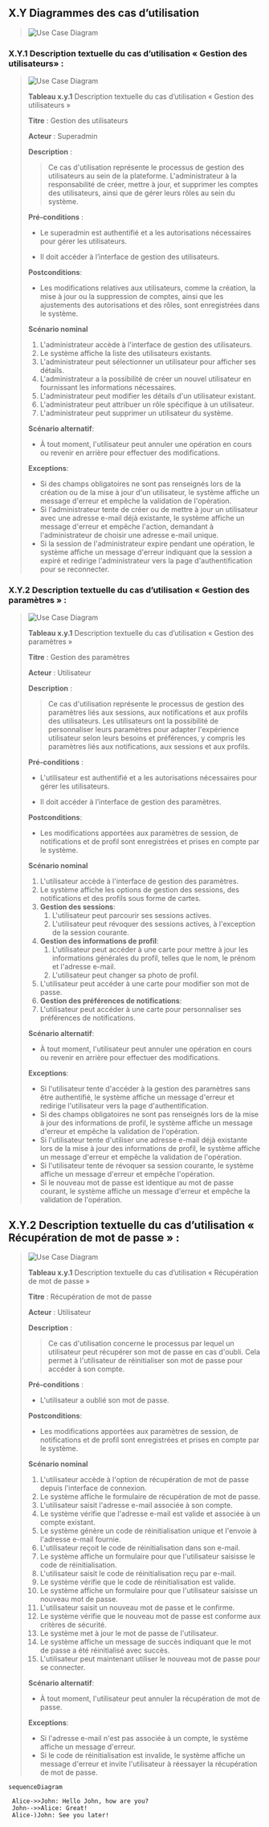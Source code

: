 ## X.Y Diagrammes des cas d’utilisation

> <img src="docs/diagrams/images/use-case-diagram.png" title="" alt="Use Case Diagram" data-align="center">

### X.Y.1 Description textuelle du cas d’utilisation « Gestion des utilisateurs» :

> <img title="" src="file:///E:/Projects/pro/HelpDesk-NextJS-ExpressJS-MySQL/docs/diagrams/images/use-case-diagram-manage-users.png" alt="Use Case Diagram" data-align="center">
> 
> **Tableau x.y.1** Description textuelle du cas d’utilisation « Gestion des utilisateurs »
> 
> **Titre** : Gestion des utilisateurs
> 
> **Acteur** : Superadmin
> 
> **Description** :
> 
> > Ce cas d'utilisation représente le processus de gestion des utilisateurs au sein de la plateforme. L'administrateur à la responsabilité de créer, mettre à jour, et supprimer les comptes des utilisateurs, ainsi que de gérer leurs rôles au sein du système.
> 
> **Pré-conditions** :
> 
> - Le superadmin est authentifié et a les autorisations nécessaires pour gérer les utilisateurs.
> 
> - Il doit accéder à l’interface de gestion des utilisateurs.        
> 
> **Postconditions**:
> 
> - Les modifications relatives aux utilisateurs, comme la création, la mise à jour ou la suppression de comptes, ainsi que les ajustements des autorisations et des rôles, sont enregistrées dans le système.
> 
> **Scénario nominal**
> 
> 1. L'administrateur accède à l'interface de gestion des utilisateurs.
> 2. Le système affiche la liste des utilisateurs existants.
> 3. L'administrateur peut sélectionner un utilisateur pour afficher ses détails.
> 4. L'administrateur a la possibilité de créer un nouvel utilisateur en fournissant les informations nécessaires.
> 5. L'administrateur peut modifier les détails d'un utilisateur existant.
> 6. L'administrateur peut attribuer un rôle spécifique à un utilisateur.
> 7. L'administrateur peut supprimer un utilisateur du système.
> 
> **Scénario alternatif**:
> 
> - À tout moment, l'utilisateur peut annuler une opération en cours ou revenir en arrière pour effectuer des modifications.
> 
> **Exceptions**:
> 
> - Si des champs obligatoires ne sont pas renseignés lors de la création ou de la mise à jour d'un utilisateur, le système affiche un message d'erreur et empêche la validation de l'opération.
> - Si l'administrateur tente de créer ou de mettre à jour un utilisateur avec une adresse e-mail déjà existante, le système affiche un message d'erreur et empêche l'action, demandant à l'administrateur de choisir une adresse e-mail unique.
> - Si la session de l'administrateur expire pendant une opération, le système affiche un message d'erreur indiquant que la session a expiré et redirige l'administrateur vers la page d'authentification pour se reconnecter. 

### X.Y.2 Description textuelle du cas d’utilisation « Gestion des paramètres » :

> <img title="" src="file:///E:/Projects/pro/HelpDesk-NextJS-ExpressJS-MySQL/docs/diagrams/images/use-case-diagram-manage-settings.png" alt="Use Case Diagram" data-align="center">
> 
> **Tableau x.y.1** Description textuelle du cas d’utilisation « Gestion des paramètres »
> 
> **Titre** : Gestion des paramètres
> 
> **Acteur** : Utilisateur
> 
> **Description** :
> 
> > Ce cas d'utilisation représente le processus de gestion des paramètres liés aux sessions, aux notifications et aux profils des utilisateurs. Les utilisateurs ont la possibilité de personnaliser leurs paramètres pour adapter l'expérience utilisateur selon leurs besoins et préférences, y compris les paramètres liés aux notifications, aux sessions et aux profils.
> 
> **Pré-conditions** :
> 
> - L'utilisateur est authentifié et a les autorisations nécessaires pour gérer les utilisateurs.
> 
> - Il doit accéder à l’interface de gestion des paramètres.        
> 
> **Postconditions**:
> 
> - Les modifications apportées aux paramètres de session, de notifications et de profil sont enregistrées et prises en compte par le système. 
> 
> **Scénario nominal**
> 
> 1. L'utilisateur accède à l'interface de gestion des paramètres.
> 2. Le système affiche les options de gestion des sessions, des notifications et des profils sous forme de cartes.
> 3. **Gestion des sessions**:
>    1. L'utilisateur peut parcourir ses sessions actives.
>    2. L'utilisateur peut révoquer des sessions actives, à l'exception de la session courante.
> 4. **Gestion des informations de profil**:
>    1. L'utilisateur peut accéder à une carte pour mettre à jour les informations générales du profil, telles que le nom, le prénom et l'adresse e-mail.
>    2. L'utilisateur peut changer sa photo de profil.
> 5. L'utilisateur peut accéder à une carte pour modifier son mot de passe.
> 6. **Gestion des préférences de notifications**:
> 7. L'utilisateur peut accéder à une carte pour personnaliser ses préférences de notifications.
> 
> **Scénario alternatif**:
> 
> - À tout moment, l'utilisateur peut annuler une opération en cours ou revenir en arrière pour effectuer des modifications.
> 
> **Exceptions**:
> 
> - Si l'utilisateur tente d'accéder à la gestion des paramètres sans être authentifié, le système affiche un message d'erreur et redirige l'utilisateur vers la page d'authentification.
> - Si des champs obligatoires ne sont pas renseignés lors de la mise à jour des informations de profil, le système affiche un message d'erreur et empêche la validation de l'opération.
> - Si l'utilisateur tente d'utiliser une adresse e-mail déjà existante lors de la mise à jour des informations de profil, le système affiche un message d'erreur et empêche la validation de l'opération.
> - Si l'utilisateur tente de révoquer sa session courante, le système affiche un message d'erreur et empêche l'opération.
> - Si le nouveau mot de passe est identique au mot de passe courant, le système affiche un message d'erreur et empêche la validation de l'opération.

## X.Y.2 Description textuelle du cas d’utilisation « Récupération de mot de passe » :

> <img title="" src="file:///E:/Projects/pro/HelpDesk-NextJS-ExpressJS-MySQL/docs/diagrams/images/use-case-diagram-recovery-password.png" alt="Use Case Diagram" data-align="center">
> 
> **Tableau x.y.1** Description textuelle du cas d’utilisation « Récupération de mot de passe »
> 
> **Titre** : Récupération de mot de passe
> 
> **Acteur** : Utilisateur
> 
> **Description** :
> 
> > Ce cas d'utilisation concerne le processus par lequel un utilisateur peut récupérer son mot de passe en cas d'oubli. Cela permet à l'utilisateur de réinitialiser son mot de passe pour accéder à son compte.
> 
> **Pré-conditions** :
> 
> - L'utilisateur a oublié son mot de passe.
> 
> **Postconditions**:
> 
> - Les modifications apportées aux paramètres de session, de notifications et de profil sont enregistrées et prises en compte par le système.
> 
> **Scénario nominal**
> 
> 1. L'utilisateur accède à l'option de récupération de mot de passe depuis l'interface de connexion.
> 2. Le système affiche le formulaire de récupération de mot de passe.
> 3. L'utilisateur saisit l'adresse e-mail associée à son compte.
> 4. Le système vérifie que l'adresse e-mail est valide et associée à un compte existant.
> 5. Le système génère un code de réinitialisation unique et l'envoie à l'adresse e-mail fournie.
> 6. L'utilisateur reçoit le code de réinitialisation dans son e-mail.
> 7. Le système affiche un formulaire pour que l'utilisateur saisisse le code de réinitialisation.
> 8. L'utilisateur saisit le code de réinitialisation reçu par e-mail.
> 9. Le système vérifie que le code de réinitialisation est valide.
> 10. Le système affiche un formulaire pour que l'utilisateur saisisse un nouveau mot de passe.
> 11. L'utilisateur saisit un nouveau mot de passe et le confirme.
> 12. Le système vérifie que le nouveau mot de passe est conforme aux critères de sécurité.
> 13. Le système met à jour le mot de passe de l'utilisateur.
> 14. Le système affiche un message de succès indiquant que le mot de passe a été réinitialisé avec succès.
> 15. L'utilisateur peut maintenant utiliser le nouveau mot de passe pour se connecter.
> 
> **Scénario alternatif**:
> 
> - À tout moment, l'utilisateur peut annuler la récupération de mot de passe.
> 
> **Exceptions**:
> 
> - Si l'adresse e-mail n'est pas associée à un compte, le système affiche un message d'erreur.
> - Si le code de réinitialisation est invalide, le système affiche un message d'erreur et invite l'utilisateur à réessayer la récupération de mot de passe.

```mermaid
sequenceDiagram

 Alice->>John: Hello John, how are you?
 John-->>Alice: Great!
 Alice-)John: See you later!
```
